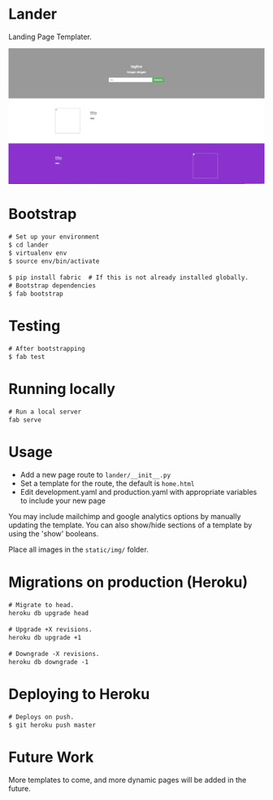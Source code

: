 # Lander
Landing Page Templater.


![alt tag](https://github.com/cgil/lander/blob/master/lander/static/img/template.png?raw=true)

# Bootstrap
```
# Set up your environment
$ cd lander
$ virtualenv env
$ source env/bin/activate

$ pip install fabric  # If this is not already installed globally.
# Bootstrap dependencies
$ fab bootstrap
```

# Testing
```
# After bootstrapping
$ fab test
```

# Running locally
```
# Run a local server
fab serve
```

# Usage
* Add a new page route to `lander/__init__.py`
* Set a template for the route, the default is `home.html`
* Edit development.yaml and production.yaml with appropriate variables to include your new page

You may include mailchimp and google analytics options by manually updating the template.
You can also show/hide sections of a template by using the 'show' booleans.

Place all images in the `static/img/` folder.

# Migrations on production (Heroku)
```
# Migrate to head.
heroku db upgrade head

# Upgrade +X revisions.
heroku db upgrade +1

# Downgrade -X revisions.
heroku db downgrade -1
```

# Deploying to Heroku
```
# Deploys on push.
$ git heroku push master
```

# Future Work
More templates to come, and more dynamic pages will be added in the future.


